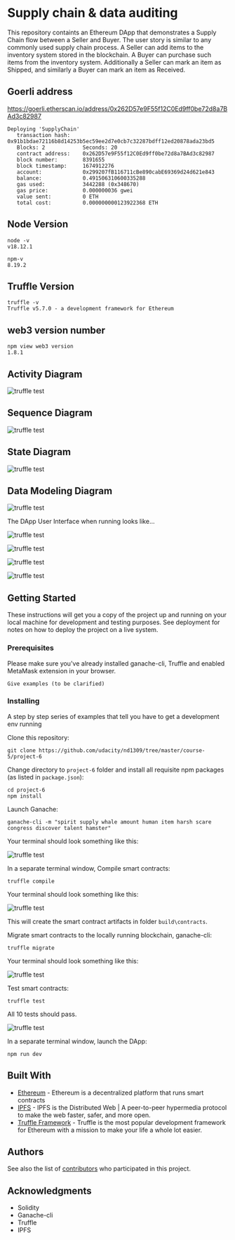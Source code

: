 # Supply chain & data auditing

This repository containts an Ethereum DApp that demonstrates a Supply Chain flow between a Seller and Buyer. The user story is similar to any commonly used supply chain process. A Seller can add items to the inventory system stored in the blockchain. A Buyer can purchase such items from the inventory system. Additionally a Seller can mark an item as Shipped, and similarly a Buyer can mark an item as Received.

## Goerli address

https://goerli.etherscan.io/address/0x262D57e9F55f12C0Ed9ff0be72d8a7BAd3c82987

```
Deploying 'SupplyChain'
   transaction hash:    0x91b1bdae72116b8d14253b5ec59ee2d7e0cb7c32287bdff12ed20878ada23bd5
   Blocks: 2            Seconds: 20
   contract address:    0x262D57e9F55f12C0Ed9ff0be72d8a7BAd3c82987
   block number:        8391655
   block timestamp:     1674912276
   account:             0x299207fB116711cBe890cabE69369d24d621e843
   balance:             0.491506310600335288
   gas used:            3442288 (0x348670)
   gas price:           0.000000036 gwei
   value sent:          0 ETH
   total cost:          0.000000000123922368 ETH
```

## Node Version
```
node -v
v18.12.1

npm-v
8.19.2
```

## Truffle Version
```
truffle -v
Truffle v5.7.0 - a development framework for Ethereum
```

## web3 version number
```
npm view web3 version
1.8.1
```
## Activity Diagram

![truffle test](uml/Activity.png)

## Sequence Diagram

![truffle test](uml/SequenceDiagram.png)

## State Diagram

![truffle test](uml/StateDiagram.png)

## Data Modeling Diagram

![truffle test](uml/DataModelDiagram.png)

The DApp User Interface when running looks like...

![truffle test](images/ftc_product_overview.png)

![truffle test](images/ftc_farm_details.png)

![truffle test](images/ftc_product_details.png)

![truffle test](images/ftc_transaction_history.png)


## Getting Started

These instructions will get you a copy of the project up and running on your local machine for development and testing purposes. See deployment for notes on how to deploy the project on a live system.

### Prerequisites

Please make sure you've already installed ganache-cli, Truffle and enabled MetaMask extension in your browser.

```
Give examples (to be clarified)
```

### Installing

A step by step series of examples that tell you have to get a development env running

Clone this repository:

```
git clone https://github.com/udacity/nd1309/tree/master/course-5/project-6
```

Change directory to ```project-6``` folder and install all requisite npm packages (as listed in ```package.json```):

```
cd project-6
npm install
```

Launch Ganache:

```
ganache-cli -m "spirit supply whale amount human item harsh scare congress discover talent hamster"
```

Your terminal should look something like this:

![truffle test](images/ganache-cli.png)

In a separate terminal window, Compile smart contracts:

```
truffle compile
```

Your terminal should look something like this:

![truffle test](images/truffle_compile.png)

This will create the smart contract artifacts in folder ```build\contracts```.

Migrate smart contracts to the locally running blockchain, ganache-cli:

```
truffle migrate
```

Your terminal should look something like this:

![truffle test](images/truffle_migrate.png)

Test smart contracts:

```
truffle test
```

All 10 tests should pass.

![truffle test](images/truffle_test.png)

In a separate terminal window, launch the DApp:

```
npm run dev
```

## Built With

* [Ethereum](https://www.ethereum.org/) - Ethereum is a decentralized platform that runs smart contracts
* [IPFS](https://ipfs.io/) - IPFS is the Distributed Web | A peer-to-peer hypermedia protocol
to make the web faster, safer, and more open.
* [Truffle Framework](http://truffleframework.com/) - Truffle is the most popular development framework for Ethereum with a mission to make your life a whole lot easier.


## Authors

See also the list of [contributors](https://github.com/your/project/contributors.md) who participated in this project.

## Acknowledgments

* Solidity
* Ganache-cli
* Truffle
* IPFS

